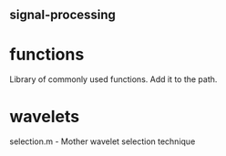 ## signal-processing
# functions
Library of commonly used functions. Add it to the path.
# wavelets
selection.m - Mother wavelet selection technique
